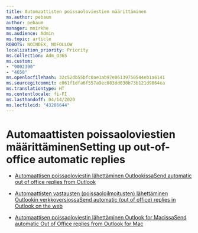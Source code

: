 ```yaml
---
title: Automaattisten poissaoloviestien määrittäminen
ms.author: pebaum
author: pebaum
manager: mnirkhe
ms.audience: Admin
ms.topic: article
ROBOTS: NOINDEX, NOFOLLOW
localization_priority: Priority
ms.collection: Adm_O365
ms.custom:
- "9002390"
- "4658"
ms.openlocfilehash: 32c52db55bfc0ae1ab97e06139750544eb1a6141
ms.sourcegitcommit: c061f1dfa6f557a9ec083dd030b73b121d9864ea
ms.translationtype: HT
ms.contentlocale: fi-FI
ms.lasthandoff: 04/14/2020
ms.locfileid: "43286644"
---
```

# <a name="setting-up-out-of-office-automatic-replies"></a><span data-ttu-id="65687-102">Automaattisten poissaoloviestien määrittäminen</span><span class="sxs-lookup"><span data-stu-id="65687-102">Setting up out-of-office automatic replies</span></span>

- [<span data-ttu-id="65687-103">Automaattisen poissaoloviestin lähettäminen Outlookissa</span><span class="sxs-lookup"><span data-stu-id="65687-103">Send automatic out of office replies from Outlook</span></span>](https://support.office.com/article/9742f476-5348-4f9f-997f-5e208513bd67)

- [<span data-ttu-id="65687-104">Automaattisten vastausten (poissaoloilmoitusten) lähettäminen Outlookin verkkoversiossa</span><span class="sxs-lookup"><span data-stu-id="65687-104">Send automatic (out of office) replies in Outlook on the web</span></span>](https://support.office.com/article/0c193ab0-b9e1-4058-84be-a5b014242290)

- [<span data-ttu-id="65687-105">Automaattisen poissaoloviestin lähettäminen Outlook for Macissa</span><span class="sxs-lookup"><span data-stu-id="65687-105">Send automatic Out of Office replies from Outlook for Mac</span></span>](https://support.office.com/article/4e07ab75-beda-4f9e-bcdc-44471ebacdee)
